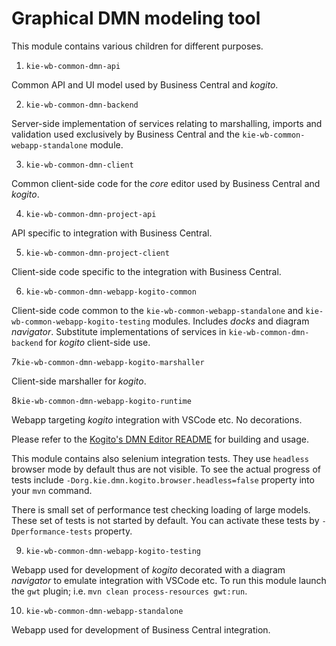# Graphical DMN modeling tool

This module contains various children for different purposes.

1. `kie-wb-common-dmn-api`

Common API and UI model used by Business Central and _kogito_.

2. `kie-wb-common-dmn-backend`

Server-side implementation of services relating to marshalling, imports and validation
used exclusively by Business Central and the `kie-wb-common-webapp-standalone` module.

3. `kie-wb-common-dmn-client`

Common client-side code for the _core_ editor used by Business Central and _kogito_.

4. `kie-wb-common-dmn-project-api`

API specific to integration with Business Central.

5. `kie-wb-common-dmn-project-client`

Client-side code specific to the integration with Business Central.

6. `kie-wb-common-dmn-webapp-kogito-common`

Client-side code common to the `kie-wb-common-webapp-standalone` and `kie-wb-common-webapp-kogito-testing`
modules. Includes _docks_ and diagram _navigator_. Substitute implementations of services in `kie-wb-common-dmn-backend`
for _kogito_ client-side use.

7`kie-wb-common-dmn-webapp-kogito-marshaller`

Client-side marshaller for _kogito_.

8`kie-wb-common-dmn-webapp-kogito-runtime`

Webapp targeting _kogito_ integration with VSCode etc. No decorations.

Please refer to the [Kogito's DMN Editor README](./kie-wb-common-dmn-webapp-kogito-runtime/README.md) for building and usage.

This module contains also selenium integration tests. They use `headless`
browser mode by default thus are not visible. To see the actual progress of tests include `-Dorg.kie.dmn.kogito.browser.headless=false` property into your
`mvn` command.

There is small set of performance test checking loading of large models. These set of tests is not started by default. You can activate these tests by `-Dperformance-tests` property.

9. `kie-wb-common-dmn-webapp-kogito-testing`

Webapp used for development of _kogito_ decorated with a diagram _navigator_ to emulate integration with VSCode etc.
To run this module launch the `gwt` plugin; i.e. `mvn clean process-resources gwt:run`.

10. `kie-wb-common-dmn-webapp-standalone`

Webapp used for development of Business Central integration.
